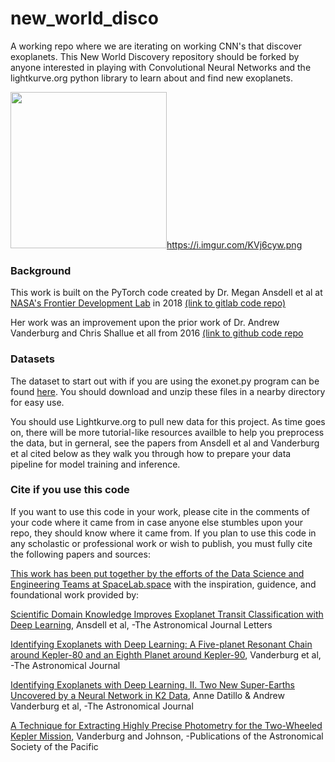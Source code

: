 # new_world_disco
A working repo where we are iterating on working CNN's that discover exoplanets. This New World Discovery repository should be forked by anyone interested in playing with Convolutional Neural Networks and the lightkurve.org python library to learn about and find new exoplanets.

<img src='' style="float:center; height: 250px">https://i.imgur.com/KVj6cyw.png</img>

### Background
This work is built on the PyTorch code created by Dr. Megan Ansdell et al at <a href='https://frontierdevelopmentlab.org/'>NASA's Frontier Development Lab</a> in 2018 <a href='https://gitlab.com/frontierdevelopmentlab/exoplanets/exonet-pytorch'>(link to gitlab code repo)</a>

Her work was an improvement upon the prior work of Dr. Andrew Vanderburg and Chris Shallue et all from 2016 <a href='https://github.com/cshallue/exoplanet-ml'>(link to github code repo</a>

### Datasets
The dataset to start out with if you are using the exonet.py program can be found <a href='https://drive.google.com/file/d/1N6bA2rahvV5kcOGmJnTA5gl_Thno7hTh/view'>here</a>. You should download and unzip these files in a nearby directory for easy use.

You should use Lightkurve.org to pull new data for this project. As time goes on, there will be more tutorial-like resources availble to help you preprocess the data, but in gerneral, see the papers from Ansdell et al and Vanderburg et al cited below as they walk you through how to prepare your data pipeline for model training and inference.

### Cite if you use this code
If you want to use this code in your work, please cite in the comments of your code where it came from in case anyone else stumbles upon your repo, they should know where it came from. If you plan to use this code in any scholastic or professional work or wish to publish, you must fully cite the following papers and sources:

<a href='http://SpaceLab.space'>This work has been put together by the efforts of the Data Science and Engineering Teams at SpaceLab.space</a> with the inspiration, guidence, and foundational work provided by:

<a href='https://iopscience.iop.org/article/10.3847/2041-8213/aaf23b'>Scientific Domain Knowledge Improves Exoplanet Transit Classification with Deep Learning</a>, Ansdell et al, -The Astronomical Journal Letters

<a href='https://iopscience.iop.org/article/10.3847/1538-3881/aa9e09/meta'>Identifying Exoplanets with Deep Learning: A Five-planet Resonant Chain around Kepler-80 and an Eighth Planet around Kepler-90</a>, Vanderburg et al, -The Astronomical Journal

<a href='https://iopscience.iop.org/article/10.3847/1538-3881/ab0e12'>Identifying Exoplanets with Deep Learning. II. Two New Super-Earths Uncovered by a Neural Network in K2 Data</a>, Anne Datillo & Andrew Vanderburg et al, -The Astronomical Journal

<a href='https://iopscience.iop.org/article/10.1086/678764'>A Technique for Extracting Highly Precise Photometry for the Two-Wheeled Kepler Mission</a>, Vanderburg and Johnson, -Publications of the Astronomical Society of the Pacific
